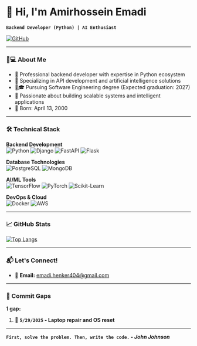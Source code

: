 # 👋 Hi, I'm Amirhossein Emadi 

**`Backend Developer (Python) | AI Enthusiast`**

[![GitHub](https://img.shields.io/badge/GitHub-100000?style=for-the-badge&logo=github&logoColor=white)](https://github.com/MrEmadi)

---

### 🧑💻 About Me

- 💼 Professional backend developer with expertise in Python ecosystem
- 🚀 Specializing in API development and artificial intelligence solutions
- 👨🎓 Pursuing Software Engineering degree (Expected graduation: 2027)
- 🎯 Passionate about building scalable systems and intelligent applications
- 📅 Born: April 13, 2000

---


### 🛠️ Technical Stack

**Backend Development**  
![Python](https://img.shields.io/badge/Python-3776AB?style=flat-square&logo=python&logoColor=white)
![Django](https://img.shields.io/badge/Django-092E20?style=flat-square&logo=django&logoColor=white)
![FastAPI](https://img.shields.io/badge/FastAPI-009688?style=flat-square&logo=fastapi&logoColor=white)
![Flask](https://img.shields.io/badge/Flask-000000?style=flat-square&logo=flask&logoColor=white)

**Database Technologies**  
![PostgreSQL](https://img.shields.io/badge/PostgreSQL-316192?style=flat-square&logo=postgresql&logoColor=white)
![MongoDB](https://img.shields.io/badge/MongoDB-4EA94B?style=flat-square&logo=mongodb&logoColor=white)

**AI/ML Tools**  
![TensorFlow](https://img.shields.io/badge/TensorFlow-FF6F00?style=flat-square&logo=tensorflow&logoColor=white)
![PyTorch](https://img.shields.io/badge/PyTorch-EE4C2C?style=flat-square&logo=pytorch&logoColor=white)
![Scikit-Learn](https://img.shields.io/badge/Scikit--Learn-F7931E?style=flat-square&logo=scikit-learn&logoColor=white)

**DevOps & Cloud**  
![Docker](https://img.shields.io/badge/Docker-2496ED?style=flat-square&logo=docker&logoColor=white)
![AWS](https://img.shields.io/badge/AWS-232F3E?style=flat-square&logo=amazon-aws&logoColor=white)

---

### 📈 GitHub Stats

[![Top Langs](https://github-readme-stats.vercel.app/api/top-langs/?username=MrEmadi&layout=compact&theme=radical)](https://github.com/MrEmadi)

---

### 📬 Let's Connect!

- 📧 **Email:** [emadi.henker404@gmail.com](mailto:emadi.henker404@gmail.com)

---

### 🚧 Commit Gaps

**1 gap:**

1. 📆 **`5/29/2025` - Laptop repair and OS reset**

---

**`First, solve the problem. Then, write the code.` - *John Johnson***
